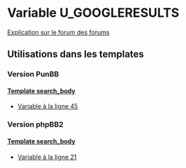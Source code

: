 # Variable U_GOOGLERESULTS
[Explication sur le forum des forums](http://forum.forumactif.com/t294113-listing-des-variables#U_GOOGLERESULTS)
## Utilisations dans les templates
### Version PunBB
#### [Template search_body](punbb/search_body.md)
* [Variable à la ligne 45](../punbb/search_body.tpl#L45)
### Version phpBB2
#### [Template search_body](subsilver/search_body.md)
* [Variable à la ligne 21](../subsilver/search_body.tpl#L21)
